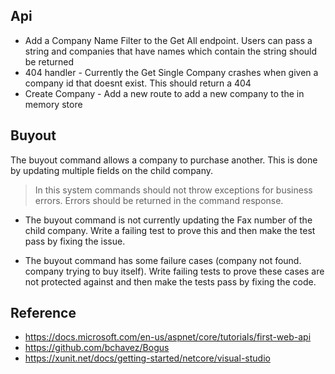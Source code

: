 ﻿## Api
- Add a Company Name Filter to the Get All endpoint. Users can pass a string and companies that have names which contain the string should be returned 
- 404 handler - Currently the Get Single Company crashes when given a company id that doesnt exist. This should return a 404
- Create Company - Add a new route to add a new company to the in memory store


## Buyout 
The buyout command allows a company to purchase another. This is done by updating multiple fields on the child company.

> In this system commands should not throw exceptions for business errors. Errors should be returned in the command response.

- The buyout command is not currently updating the Fax number of the child company. Write a failing test to prove this and then make the test pass by fixing the issue.

- The buyout command has some failure cases (company not found. company trying to buy itself). 
Write failing tests to prove these cases are not protected against and then make the tests pass by fixing the code.

## Reference
- https://docs.microsoft.com/en-us/aspnet/core/tutorials/first-web-api
- https://github.com/bchavez/Bogus
- https://xunit.net/docs/getting-started/netcore/visual-studio
